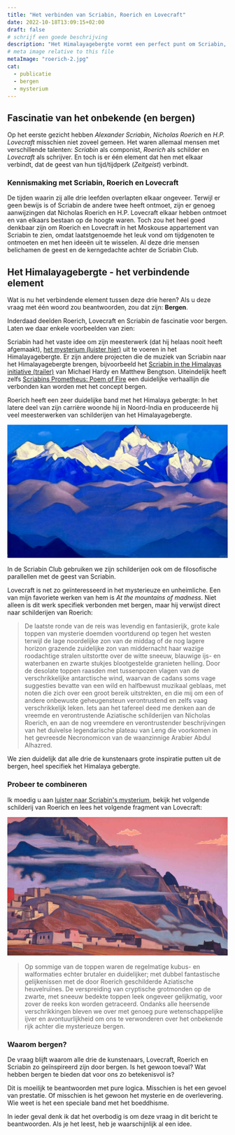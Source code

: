 ```yaml
---
title: "Het verbinden van Scriabin, Roerich en Lovecraft"
date: 2022-10-18T13:09:15+02:00
draft: false
# schrijf een goede beschrijving
description: "Het Himalayagebergte vormt een perfect punt om Scriabin, Roerich en Lovecraft met elkaar te verbinden. Hun fascinatie voor bergen is diep. Allemaal hebben ze werken gemaakt die sterk geïnspireerd zijn door bergen. Maar waarom zijn bergen zo fascinerend voor ons?"
# meta image relative to this file
metaImage: "roerich-2.jpg" 
cat:
  - publicatie
  - bergen
  - mysterium
---
```


## Fascinatie van het onbekende (en bergen)

Op het eerste gezicht hebben *Alexander Scriabin*, *Nicholas Roerich* en *H.P. Lovecraft* misschien niet zoveel gemeen.
Het waren allemaal mensen met verschillende talenten: *Scriabin* als componist, *Roerich* als schilder en *Lovecraft* als schrijver.
En toch is er één element dat hen met elkaar verbindt, dat de geest van hun tijd/tijdperk (*Zeitgeist*) verbindt.

### Kennismaking met Scriabin, Roerich en Lovecraft

De tijden waarin zij alle drie leefden overlapten elkaar ongeveer.
Terwijl er geen bewijs is of Scriabin de andere twee heeft ontmoet, zijn er genoeg aanwijzingen dat Nicholas Roerich en H.P. Lovecraft elkaar hebben ontmoet en van elkaars bestaan op de hoogte waren.
Toch zou het heel goed denkbaar zijn om Roerich en Lovecraft in het Moskouse appartement van Scriabin te zien, omdat laatstgenoemde het leuk vond om tijdgenoten te ontmoeten en met hen ideeën uit te wisselen.
Al deze drie mensen belichamen de geest en de kerngedachte achter de Scriabin Club.
 
## Het Himalayagebergte - het verbindende element

Wat is nu het verbindende element tussen deze drie heren?
Als u deze vraag met één woord zou beantwoorden, zou dat zijn: **Bergen**.

Inderdaad deelden Roerich, Lovecraft en Scriabin de fascinatie voor bergen.
Laten we daar enkele voorbeelden van zien:

Scriabin had het vaste idee om zijn meesterwerk (dat hij helaas nooit heeft afgemaakt), [het mysterium (luister hier)](https://www.youtube.com/watch?v=V4YSysUn-Bk) uit te voeren in het Himalayagebergte.
Er zijn andere projecten die de muziek van Scriabin naar het Himalayagebergte brengen, bijvoorbeeld het [Scriabin in the Himalayas initiative (trailer)](https://www.youtube.com/watch?v=w1Tvx_JoJY0) van Michael Hardy en Matthew Bengtson.
Uiteindelijk heeft zelfs [Scriabins Prometheus: Poem of Fire](https://www.youtube.com/watch?v=V3B7uQ5K0IU&t=587s) een duidelijke verhaallijn die verbonden kan worden met het concept bergen.

Roerich heeft een zeer duidelijke band met het Himalaya gebergte: In het latere deel van zijn carrière woonde hij in Noord-India en produceerde hij veel meesterwerken van schilderijen van het Himalayagebergte.

![Een schilderij van Roerich van het Himalayagebergte](roerich-1.jpg)

In de Scriabin Club gebruiken we zijn schilderijen ook om de filosofische parallellen met de geest van Scriabin.

Lovecraft is net zo geïnteresseerd in het mysterieuze en unheimliche.
Een van mijn favoriete werken van hem is *At the mountains of madness*.
Niet alleen is dit werk specifiek verbonden met bergen, maar hij verwijst direct naar schilderijen van Roerich:

> De laatste ronde van de reis was levendig en fantasierijk, grote kale toppen van mysterie doemden voortdurend op tegen het westen terwijl de lage noordelijke zon van de middag of de nog lagere horizon grazende zuidelijke zon van middernacht haar wazige roodachtige stralen uitstortte over de witte sneeuw, blauwige ijs- en waterbanen en zwarte stukjes blootgestelde granieten helling. Door de desolate toppen raasden met tussenpozen vlagen van de verschrikkelijke antarctische wind, waarvan de cadans soms vage suggesties bevatte van een wild en halfbewust muzikaal geblaas, met noten die zich over een groot bereik uitstrekten, en die mij om een of andere onbewuste geheugensteun verontrustend en zelfs vaag verschrikkelijk leken. Iets aan het tafereel deed me denken aan de vreemde en verontrustende Aziatische schilderijen van Nicholas Roerich, en aan de nog vreemdere en verontrustender beschrijvingen van het duivelse legendarische plateau van Leng die voorkomen in het gevreesde Necronomicon van de waanzinnige Arabier Abdul Alhazred.

We zien duidelijk dat alle drie de kunstenaars grote inspiratie putten uit de bergen, heel specifiek het Himalaya gebergte.

### Probeer te combineren

Ik moedig u aan [luister naar Scriabin's mysterium](https://www.youtube.com/watch?v=V4YSysUn-Bk), bekijk het volgende schilderij van Roerich en lees het volgende fragment van Lovecraft:

![Roerich schilderij van bergdorp](roerich-2.jpg)

> Op sommige van de toppen waren de regelmatige kubus- en walformaties echter brutaler en duidelijker; met dubbel fantastische gelijkenissen met de door Roerich geschilderde Aziatische heuvelruïnes. De verspreiding van cryptische grotmonden op de zwarte, met sneeuw bedekte toppen leek ongeveer gelijkmatig, voor zover de reeks kon worden getraceerd.
> Ondanks alle heersende verschrikkingen bleven we over met genoeg pure wetenschappelijke ijver en avontuurlijkheid om ons te verwonderen over het onbekende rijk achter die mysterieuze bergen.

### Waarom bergen?

De vraag blijft waarom alle drie de kunstenaars, Lovecraft, Roerich en Scriabin zo geïnspireerd zijn door bergen.
Is het gewoon toeval?
Wat hebben bergen te bieden dat voor ons zo betekenisvol is?

Dit is moeilijk te beantwoorden met pure logica.
Misschien is het een gevoel van prestatie.
Of misschien is het gewoon het mysterie en de overlevering.
Wie weet is het een speciale band met het boeddhisme.

In ieder geval denk ik dat het overbodig is om deze vraag in dit bericht te beantwoorden.
Als je het leest, heb je waarschijnlijk al een idee.
